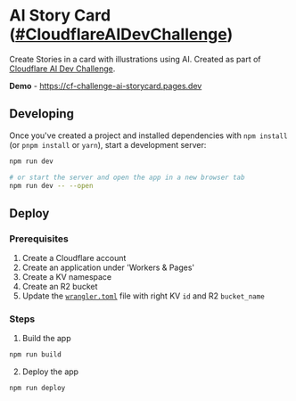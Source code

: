 # AI Story Card ([#CloudflareAIDevChallenge](https://dev.to/challenges/cloudflare))

Create Stories in a card with illustrations using AI. Created as part of [Cloudflare AI Dev Challenge](https://dev.to/challenges/cloudflare).

**Demo** - https://cf-challenge-ai-storycard.pages.dev

## Developing

Once you've created a project and installed dependencies with `npm install` (or `pnpm install` or `yarn`), start a development server:

```bash
npm run dev

# or start the server and open the app in a new browser tab
npm run dev -- --open
```

## Deploy

### Prerequisites

1. Create a Cloudflare account
2. Create an application under 'Workers & Pages'
3. Create a KV namespace
4. Create an R2 bucket
5. Update the [`wrangler.toml`](./wrangler.toml) file with right KV `id` and R2 `bucket_name`

### Steps

1. Build the app

```bash
npm run build
```

2. Deploy the app

```bash
npm run deploy
```
